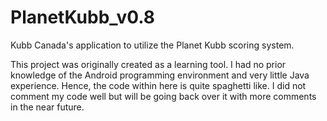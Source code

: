 # PlanetKubb_v0.8
Kubb Canada's application to utilize the Planet Kubb scoring system.

This project was originally created as a learning tool.  I had no prior knowledge of the Android programming environment
and very little Java experience.  Hence, the code within here is quite spaghetti like.  I did not comment my code well but 
will be going back over it with more comments in the near future.


